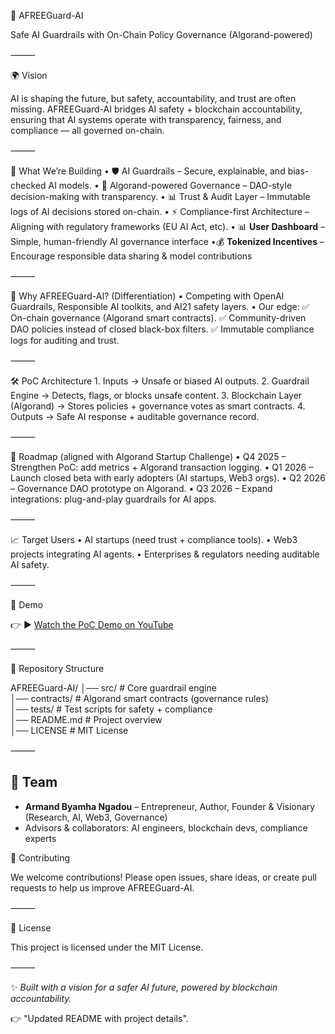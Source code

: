 🤖 AFREEGuard-AI

Safe AI Guardrails with On-Chain Policy Governance (Algorand-powered)

⸻

🌍 Vision

AI is shaping the future, but safety, accountability, and trust are often missing.
AFREEGuard-AI bridges AI safety + blockchain accountability, ensuring that AI systems operate with transparency, fairness, and compliance — all governed on-chain.

⸻

🚀 What We’re Building
	•	🛡️ AI Guardrails – Secure, explainable, and bias-checked AI models.
	•	🔗 Algorand-powered Governance – DAO-style decision-making with transparency.
	•	📊 Trust & Audit Layer – Immutable logs of AI decisions stored on-chain.
	•	⚡ Compliance-first Architecture – Aligning with regulatory frameworks (EU AI Act, etc).
  • 📊 **User Dashboard** – Simple, human-friendly AI governance interface 
  •💰 **Tokenized Incentives** – Encourage responsible data sharing & model contributions  

⸻

📌 Why AFREEGuard-AI? (Differentiation)
	•	Competing with OpenAI Guardrails, Responsible AI toolkits, and AI21 safety layers.
	•	Our edge:
✅ On-chain governance (Algorand smart contracts).
✅ Community-driven DAO policies instead of closed black-box filters.
✅ Immutable compliance logs for auditing and trust.

⸻

🛠️ PoC Architecture
	1.	Inputs → Unsafe or biased AI outputs.
	2.	Guardrail Engine → Detects, flags, or blocks unsafe content.
	3.	Blockchain Layer (Algorand) → Stores policies + governance votes as smart contracts.
	4.	Outputs → Safe AI response + auditable governance record.

⸻

🎯 Roadmap (aligned with Algorand Startup Challenge)
	•	Q4 2025 – Strengthen PoC: add metrics + Algorand transaction logging.
	•	Q1 2026 – Launch closed beta with early adopters (AI startups, Web3 orgs).
	•	Q2 2026 – Governance DAO prototype on Algorand.
	•	Q3 2026 – Expand integrations: plug-and-play guardrails for AI apps.

⸻

📈 Target Users
	•	AI startups (need trust + compliance tools).
	•	Web3 projects integrating AI agents.
	•	Enterprises & regulators needing auditable AI safety.

⸻

🎥 Demo

👉 ▶️ [Watch the PoC Demo on YouTube](https://youtu.be/sq8PRjW-Kqw?si=W6dX1eYOILQFoHwk)

⸻

📂 Repository Structure

AFREEGuard-AI/
│── src/               # Core guardrail engine  
│── contracts/         # Algorand smart contracts (governance rules)  
│── tests/             # Test scripts for safety + compliance  
│── README.md          # Project overview  
│── LICENSE            # MIT License  


⸻

## 👥 Team  
- **Armand Byamha Ngadou** – Entrepreneur, Author, Founder & Visionary (Research, AI, Web3, Governance)  
- Advisors & collaborators: AI engineers, blockchain devs, compliance experts

🤝 Contributing

We welcome contributions! Please open issues, share ideas, or create pull requests to help us improve AFREEGuard-AI.

⸻

📜 License

This project is licensed under the MIT License.

⸻

✨ *Built with a vision for a safer AI future, powered by blockchain accountability.*  

👉 "Updated README with project details".
